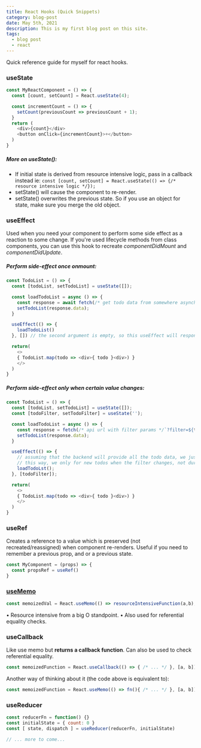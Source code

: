 ```yaml
---
title: React Hooks (Quick Snippets)
category: blog-post
date: May 5th, 2021
description: This is my first blog post on this site.
tags:
  - blog post
  - react
---
```


Quick reference guide for myself for react hooks.


### useState
```javascript
const MyReactComponent = () => {
  const [count, setCount] = React.useState(4);

  const incrementCount = () => {
    setCount(previousCount => previousCount + 1);
  }
  return (
    <div>{count}</div>
    <button onClick={incrementCount}>+</button>
  )
}
```
##### More on useState():
* If initial state is derived from resource intensive logic, pass in a callback instead ie: `const [count, setCount] = React.useState(() => {/* resource intensive logic */});`
* setState() will cause the component to re-render.
* setState() overwrites the previous state. So if you use an object for state, make sure you merge the old object.

### useEffect
Used when you need your component to perform some side effect as a reaction to some change. If you're used lifecycle methods from class components, you can use this hook to recreate *componentDidMount* and *componentDidUpdate*.

##### Perform side-effect once onmount:
```javascript
const TodoList = () => {
  const [todoList, setTodoList] = useState([]);

  const loadTodoList = async () => {
    const response = await fetch(/* get todo data from somewhere asynchronously */);
    setTodoList(response.data);
  }

  useEffect(() => {
    loadTodoList()
  }, []) // the second argument is empty, so this useEffect will respond to no changes and only execute once.

  return(
    <>
    { TodoList.map(todo => <div>{ todo }<div>) }
    </>
  )
}
```
##### Perform side-effect only when certain value changes:
```javascript
const TodoList = () => {
  const [todoList, setTodoList] = useState([]);
  const [todoFilter, setTodoFilter] = useState('');

  const loadTodoList = async () => {
    const response = fetch(/* api url with filter params */`?filter=${todoFilter}`);
    setTodoList(response.data);
  }

  useEffect(() => {
    // assuming that the backend will provide all the todo data, we just have to specify the filter.
    // this way, we only for new todos when the filter changes, not during every render.
    loadTodoLst();
  }, [todoFilter]);

  return(
    <>
    { TodoList.map(todo => <div>{ todo }<div>) }
    </>
  )
}
```
### useRef
Creates a reference to a value which is preserved (not recreated/reassigned) when component re-renders. Useful if you need to remember a previous prop, and or a previous state.
```javascript
const MyComponent = (props) => {
  const propsRef = useRef()
}
```
### [useMemo](https://reactjs.org/docs/hooks-reference.html#usememo)
```javascript
const memoizedVal = React.useMemo(() => resourceIntensiveFunction(a,b), [a, b])
```
• Resource intensive from a big O standpoint.
• Also used for referential equality checks.
### useCallback
Like use memo but __returns a callback function__. Can also be used to check referential equality.
```javascript
const memoizedFunction = React.useCallback(() => { /* ... */ }, [a, b]);
```
Another way of thinking about it (the code above is equivalent to):
```javascript
const memoizedFunction = React.useMemo(() => fn(){ /* ... */ }, [a, b]);
```
### useReducer
```javascript
const reducerFn = function() {}
const initialState = { count: 0 }
const [ state, dispatch ] = useReducer(reducerFn, initialState)

// ... more to come...
```